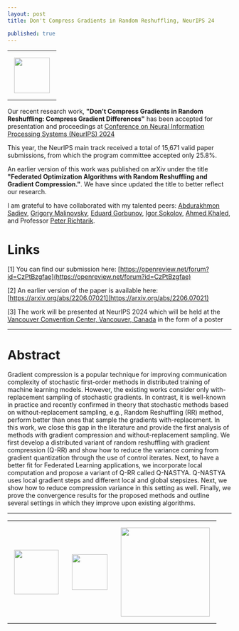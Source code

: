 ```yaml
---
layout: post
title: Don't Compress Gradients in Random Reshuffling, NeurIPS 24

published: true
---
```


<center>
<table style="text-align:center;">
<tr>
<td style="padding:15px;text-align:center;vertical-align:middle;"> <img height="80px" src="https://burlachenkok.github.io/materials/neurips-logo.svg"/> </td>
</tr>
</table>
</center>


Our recent research work, **"Don't Compress Gradients in Random Reshuffling: Compress Gradient Differences"** has been accepted for presentation and proceedings at [Conference on Neural Information Processing Systems (NeurIPS) 2024](https://neurips.cc/Conferences/2024/) 

This year, the NeurIPS main track received a total of 15,671 valid paper submissions, from which the program committee accepted only 25.8%.

An earlier version of this work was published on arXiv under the title **"Federated Optimization Algorithms with Random Reshuffling and Gradient Compression."**. We have since updated the title to better reflect our research.

I am grateful to have collaborated with my talented peers: [Abdurakhmon Sadiev](https://www.researchgate.net/profile/Abdurakhmon-Sadiev), [Grigory Malinovsky](https://grigory-malinovsky.github.io/), [Eduard Gorbunov](https://eduardgorbunov.github.io/), [Igor Sokolov](https://cemse.kaust.edu.sa/people/person/igor-sokolov), [Ahmed Khaled](https://rka97.github.io/), and Professor [Peter Richtarik](https://richtarik.org/). 

# Links

[1] You can find our submission here:  [https://openreview.net/forum?id=CzPtBzgfae](https://openreview.net/forum?id=CzPtBzgfae)

[2] An earlier version of the paper is available here: [https://arxiv.org/abs/2206.07021](https://arxiv.org/abs/2206.07021)

[3] The work will be presented  at NeurIPS 2024 which will be held at the [Vancouver Convention Center, Vancouver, Canada](https://maps.app.goo.gl/XCrE3Q9ibkWK8LER9) in the form of a poster


---

# Abstract

Gradient compression is a popular technique for improving communication complexity of stochastic first-order methods in distributed training of machine learning models. However, the existing works consider only with-replacement sampling of stochastic gradients. In contrast, it is well-known in practice and recently confirmed in theory that stochastic methods based on without-replacement sampling, e.g., Random Reshuffling (RR) method, perform better than ones that sample the gradients with-replacement. In this work, we close this gap in the literature and provide the first analysis of methods with gradient compression and without-replacement sampling. We first develop a distributed variant of random reshuffling with gradient compression (Q-RR) and show how to reduce the variance coming from gradient quantization through the use of control iterates. Next, to have a better fit for Federated Learning applications, we incorporate local computation and propose a variant of Q-RR called Q-NASTYA. Q-NASTYA uses local gradient steps and different local and global stepsizes. Next, we show how to reduce compression variance in this setting as well. Finally, we prove the convergence results for the proposed methods and outline several settings in which they improve upon existing algorithms.

---

<table style="text-align:center;">
<tr>
<td style="padding:15px;text-align:center;vertical-align:middle;"> <img height="100px" src="https://burlachenkok.github.io/materials/KAUST-logo.svg"/> </td> 
<td style="padding:15px;text-align:center;vertical-align:middle;"> <img height="80px" src="https://burlachenkok.github.io/materials/MBZUAI-logo.png"/> </td>
<td style="padding:15px;text-align:center;vertical-align:middle;"> <img height="200px" src="https://burlachenkok.github.io/materials/princeton-university-logo.svg"/> </td>
</tr>
</table>